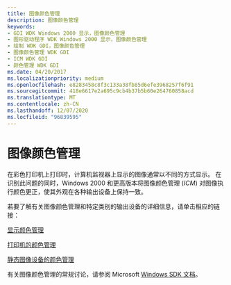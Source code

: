 ```yaml
---
title: 图像颜色管理
description: 图像颜色管理
keywords:
- GDI WDK Windows 2000 显示，图像颜色管理
- 图形驱动程序 WDK Windows 2000 显示，图像颜色管理
- 绘制 WDK GDI，图像颜色管理
- 图像颜色管理 WDK GDI
- ICM WDK GDI
- 颜色管理 WDK GDI
ms.date: 04/20/2017
ms.localizationpriority: medium
ms.openlocfilehash: e8283458c8f3c133a38fb85d6efe3968257f6f91
ms.sourcegitcommit: 418e6617e2a695c9cb4b37b5b60e264760858acd
ms.translationtype: MT
ms.contentlocale: zh-CN
ms.lasthandoff: 12/07/2020
ms.locfileid: "96839595"
---
```

# <a name="image-color-management"></a>图像颜色管理

在彩色打印机上打印时，计算机监视器上显示的图像通常以不同的方式显示。 在识别此问题的同时，Windows 2000 和更高版本将图像颜色管理 (*ICM*) 对图像执行颜色更正，使其外观在各种输出设备上保持一致。

若要了解有关图像颜色管理和特定类别的输出设备的详细信息，请单击相应的链接：

[显示颜色管理](color-management-for-displays.md)

[打印机的颜色管理](../print/color-management-for-printers.md)

[静态图像设备的颜色管理](../image/color-management-for-still-image-devices.md)

有关图像颜色管理的常规讨论，请参阅 Microsoft [Windows SDK 文档](/previous-versions/windows/desktop/wcs/windows-color-system)。

